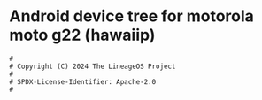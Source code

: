 # Android device tree for motorola moto g22 (hawaiip)

```
#
# Copyright (C) 2024 The LineageOS Project
#
# SPDX-License-Identifier: Apache-2.0
#
```
